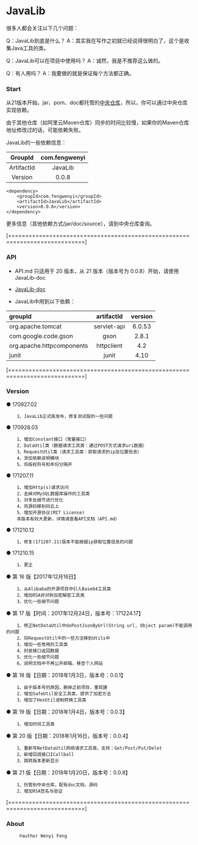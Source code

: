 # JavaLib

很多人都会关注以下几个问题：

Q：JavaLib到底是什么？
A：其实我在写作之初就已经说得很明白了，这个是收集Java工具的类。

Q：JavaLib可以在项目中使用吗？
A：诚然，我是不推荐这么做的。

Q：有人用吗？
A：我要做的就是保证每个方法都正确。

### Start

从21版本开始，jar、pom、doc都托管的[中央仓库](http://search.maven.org/#search%7Cga%7C1%7Cg%3A%22com.fengwenyi%22)，所以，你可以通过中央仓库实现依赖。

由于其他仓库（如阿里云Maven仓库）同步的时间比较慢，如果你的Maven仓库地址修改过的话，可能依赖失败。

JavaLib的一些依赖信息：

|  GroupId  | com.fengwenyi|
|   :---:   | :---:|
| ArtifactId| JavaLib|
|  Version  | 0.0.8|

```
<dependency>
    <groupId>com.fengwenyi</groupId>
    <artifactId>JavaLib</artifactId>
    <version>0.0.8</version>
</dependency>
```

更多信息（其他依赖方式/jar/doc/source），请到中央仓库查询。

[============================================================================]

### API

* API.md 只适用于 20 版本，从 21 版本（版本号为 0.0.8）开始，请使用JavaLib-doc

* [JavaLib-doc](https://javalib-doc.fengwenyi.com)

* JavaLib中用到以下依赖：

|groupId                   |artifactId           |version  |
|:----                     |:---:                 |:---:     |
|org.apache.tomcat         |servlet-api          |6.0.53   |
|com.google.code.gson      |gson                 |2.8.1    |
|org.apache.httpcomponents |httpclient           |4.2      |
|junit                     |junit                |4.10     |


[============================================================================]

### Version

● 170927.02

```
	1、JavaLib正式版发布，修复测试版的一些问题
```

● 170928.03

```
	1、增加Constant接口（常量接口）
	2、DataUtil类（数据请求工具类：通过POST方式请求uri数据）
	3、RequestUtil类（请求工具类：获取请求的ip及位置信息）
	4、添加依赖说明模块
	5、将版权符号和年份分隔开
```

● 171207.11

```
	1、增加Http(s)请求访问
	2、去掉对MySQL数据库操作的工具类
	3、对多处细节进行优化
	4、将源码移到码云上
	5、增加开源协议(MIT License)
	本版本有较大更新，详情请查看API文档（API.md）
```

● 171210.12

```
	1、修复(171207.11)版本不能根据ip获取位置信息的问题
```

● 171210.15

```
	1、更正
```

● 第 16 版【2017年12月16日】

```
	1、从Alibaba的开源项目中引入Base64工具类
	2、增加RSA非对称加密解密工具类
	3、优化一些细节问题
```

● 第 17 版【时间：2017年12月24日，版本号：171224.17】

```
	1、修正NetDataUtil中doPostJsonByUrl(String url, Object param)不能调用的问题
	2、将RequestUtil中的一些方法移到Utils中
	3、增加一些常用的工具类
	4、封装接口返回数据
	5、优化一些细节问题
	6、说明文档中不再公开邮箱，移至个人网站
```

● 第 18 版【日期：2018年1月3日，版本号：0.0.1】

```
	1、由于版本号的原因，删掉之前项目，重现建
	2、增加SafeUtil安全工具类，提供了加密方法
	3、增加了HexUtil进制转换工具类
```

● 第 19 版【日期：2018年1月4日，版本号：0.0.3】

```
	1、增加时间工具类
```

● 第 20 版【日期：2018年1月16日，版本号：0.0.4】

```
	1、重新写NetDataUtil网络请求工具类，支持：Get/Post/Put/Delet
	2、新增回调接口ICallball
	3、跳转版本更新显示
```

● 第 21 版【日期：2018年1月20日，版本号：0.0.8】

```
	1、托管到中央仓库，配有doc文档，源码
	2、增加RSA签名与验证
```


[============================================================================]


### About

```
	 ©author Wenyi Feng
```